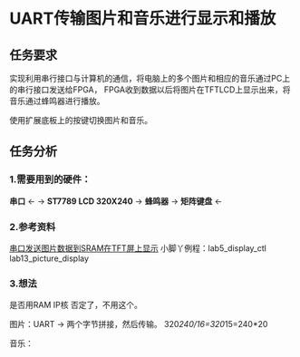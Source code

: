 # UART传输图片和音乐进行显示和播放

## 任务要求

实现利用串行接口与计算机的通信，将电脑上的多个图片和相应的音乐通过PC上的串行接口发送给FPGA，
FPGA收到数据以后将图片在TFTLCD上显示出来，将音乐通过蜂鸣器进行播放。

使用扩展底板上的按键切换图片和音乐。

## 任务分析

### 1.需要用到的硬件：
**串口** <- ->
**ST7789 LCD 320X240** ->
**蜂鸣器**  ->
**矩阵键盘** <-

### 2.参考资料
[串口发送图片数据到SRAM在TFT屏上显示](https://www.cnblogs.com/xiaomeige/p/6478658.html)
小脚丫例程：lab5_display_ctl lab13_picture_display

### 3.想法
是否用RAM IP核
否定了，不用这个。

图片：UART -> 两个字节拼接，然后传输。
320*240/16=320*15=240*20




音乐：

